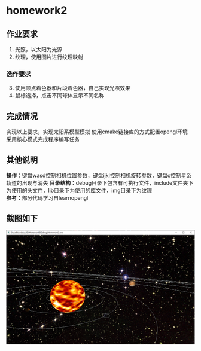 # homework2

## 作业要求

1. 光照，以太阳为光源
2. 纹理，使用图片进行纹理映射

### 选作要求

3. 使用顶点着色器和片段着色器，自己实现光照效果
4. 鼠标选择，点击不同球体显示不同名称

## 完成情况

实现以上要求，实现太阳系模型模拟
使用cmake链接库的方式配置opengl环境  
采用核心模式完成程序编写任务

## 其他说明

**操作**：键盘wasd控制相机位置参数，键盘ijkl控制相机旋转参数，键盘o控制星系轨道的出现与消失 
**目录结构**：debug目录下包含有可执行文件，include文件夹下为使用的头文件，lib目录下为使用的库文件，img目录下为纹理  
**参考**：部分代码学习自learnopengl

## 截图如下

![img_2.png](img_2.png)
